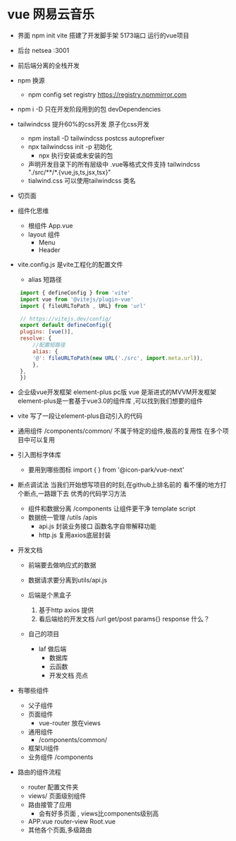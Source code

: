 # vue 网易云音乐

- 界面
    npm init vite 搭建了开发脚手架
    5173端口 运行的vue项目
- 后台
    netsea
    :3001

- 前后端分离的全栈开发
- npm 换源
  - npm config set registry https://registry.npmmirror.com
  
- npm i -D 只在开发阶段用到的包 devDependencies

  
- tailwindcss 提升60%的css开发 原子化css开发
    - npm install -D tailwindcss postcss autoprefixer
    - npx tailwindcss init -p   初始化 
      - npx 执行安装或未安装的包
    - 声明开发目录下的所有层级中 .vue等格式文件支持 tailwindcss
        "./src/**/*.{vue,js,ts,jsx,tsx}"
	- tialwind.css 
	可以使用tailwindcss 类名

- 切页面
- 组件化思维
	- 根组件 App.vue
	- layout 组件
		- Menu
		- Header


- vite.config.js 是vite工程化的配置文件
  - alias 短路径
```js
	import { defineConfig } from 'vite'
	import vue from '@vitejs/plugin-vue'
	import { fileURLToPath , URL} from 'url'

	// https://vitejs.dev/config/
	export default defineConfig({
	plugins: [vue()],
	resolve: {
		//配置短路径
		alias: {
		'@': fileURLToPath(new URL('./src', import.meta.url)),
		},
	},
	})
```
- 企业级vue开发框架 element-plus pc版
  vue 是渐进式的MVVM开发框架
  element-plus是一套基于vue3.0的组件库 ,可以找到我们想要的组件

- vite 写了一段让element-plus自动引入的代码

- 通用组件
	/components/common/
	不属于特定的组件,极高的复用性 在多个项目中可以复用

- 引入图标字体库
	- 要用到哪些图标
		import { } from '@icon-park/vue-next'


- 断点调试法
	当我们开始想写项目的时刻,在github上排名前的 看不懂的地方打个断点,一路跟下去
	优秀的代码学习方法
	- 组件和数据分离 /components
		让组件更干净 template script
	- 数据统一管理 /utils  /apis
		- api.js 封装业务接口 函数名字自带解释功能
		- http.js  复用axios底层封装

- 开发文档
	- 前端要去做响应式的数据
	- 数据请求要分离到utils/api.js
	- 后端是个黑盒子
		1. 基于http
			axios 提供 
		2. 看后端给的开发文档
			/url get/post params{}
			response 什么？

	- 自己的项目
    	- laf 做后端
        	- 数据库
        	- 云函数
        	- 开发文档  亮点

- 有哪些组件
  - 父子组件
  - 页面组件
    - vue-router 放在views
  - 通用组件
    - /components/common/
  - 框架UI组件
  - 业务组件 /components

- 路由的组件流程
  - router 配置文件夹
  - views/ 页面级别组件
  - 路由接管了应用
      - 会有好多页面 , views比components级别高
  - APP.vue router-view Root.vue
  - 其他各个页面,多级路由